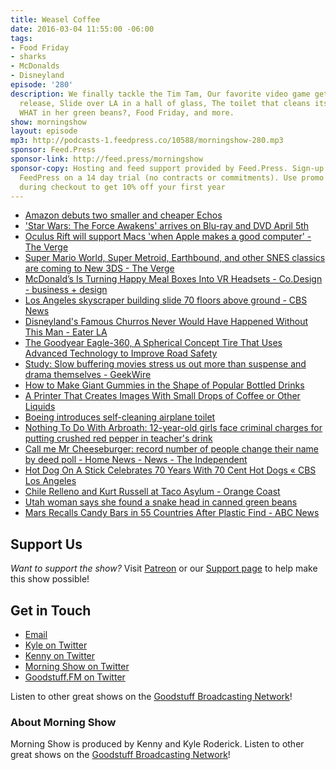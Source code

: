 ```yaml
---
title: Weasel Coffee
date: 2016-03-04 11:55:00 -06:00
tags:
- Food Friday
- sharks
- McDonalds
- Disneyland
episode: '280'
description: We finally tackle the Tim Tam, Our favorite video game gets a renewed
  release, Slide over LA in a hall of glass, The toilet that cleans itself, She found
  WHAT in her green beans?, Food Friday, and more.
show: morningshow
layout: episode
mp3: http://podcasts-1.feedpress.co/10588/morningshow-280.mp3
sponsor: Feed.Press
sponsor-link: http://feed.press/morningshow
sponsor-copy: Hosting and feed support provided by Feed.Press. Sign-up today and try
  FeedPress on a 14 day trial (no contracts or commitments). Use promo code `morningshow`
  during checkout to get 10% off your first year
---
```


* [Amazon debuts two smaller and cheaper Echos](http://www.engadget.com/2016/03/03/amazon-debuts-two-smaller-and-cheaper-echos/)
* ['Star Wars: The Force Awakens' arrives on Blu-ray and DVD April 5th](http://www.engadget.com/2016/03/03/star-wars-the-force-awakens-blu-ray-dvd/)
* [Oculus Rift will support Macs 'when Apple makes a good computer' - The Verge](http://www.theverge.com/2016/3/4/11159700/oculus-rift-mac-support-apple)
* [Super Mario World, Super Metroid, Earthbound, and other SNES classics are coming to New 3DS - The Verge](http://www.theverge.com/2016/3/3/11157668/snes-new-3ds-super-mario-world-zelda-earthbound-super-metroid)
* [McDonald’s Is Turning Happy Meal Boxes Into VR Headsets - Co.Design - business + design](http://www.fastcodesign.com/3057315/fast-feed/mcdonalds-is-turning-happy-meal-boxes-into-vr-headsets?partner=rss)
* [Los Angeles skyscraper building slide 70 floors above ground - CBS News](http://www.cbsnews.com/news/skyslide-los-angeles-skyscraper-us-bank-tower-building-slide-70-floors-above-ground/)
* [Disneyland's Famous Churros Never Would Have Happened Without This Man - Eater LA](http://la.eater.com/2016/3/1/11141280/disneyland-churros-story)
* [The Goodyear Eagle-360, A Spherical Concept Tire That Uses Advanced Technology to Improve Road Safety](http://laughingsquid.com/the-goodyear-eagle-360-a-spherical-concept-tire-that-uses-advanced-technology-to-improve-road-safety/)
* [Study: Slow buffering movies stress us out more than suspense and drama themselves - GeekWire](http://www.geekwire.com/2016/study-slow-buffering-movies-stress-us-suspense-drama/)
* [How to Make Giant Gummies in the Shape of Popular Bottled Drinks](http://laughingsquid.com/how-to-make-giant-gummies-in-the-shape-of-popular-bottled-drinks/)
* [A Printer That Creates Images With Small Drops of Coffee or Other Liquids](http://laughingsquid.com/a-printer-that-creates-images-with-small-drops-of-coffee-or-other-liquids/)
* [Boeing introduces self-cleaning airplane toilet](http://www.geekwire.com/2016/good-news-germophobes-boeing-introduces-self-cleaning-airplane-toilet/)
* [Nothing To Do With Arbroath: 12-year-old girls face criminal charges for putting crushed red pepper in teacher's drink](http://arbroath.blogspot.com/2016/02/12-year-old-girls-face-criminal-charges.html)
* [Call me Mr Cheeseburger: record number of people change their name by deed poll - Home News - News - The Independent](http://www.independent.co.uk/news/uk/home-news/call-me-mr-cheeseburger-record-number-of-people-change-their-name-by-deed-poll-a6888521.html)
* [Hot Dog On A Stick Celebrates 70 Years With 70 Cent Hot Dogs « CBS Los Angeles](http://losangeles.cbslocal.com/2016/03/01/hot-dog-on-a-stick-celebrates-70-years-with-70-cent-hot-dogs/)
* [Chile Relleno and Kurt Russell at Taco Asylum - Orange Coast](http://www.orangecoast.com/diningtaste-of-oc/chilerellenokurtrusselltacoasylum/)
* [Utah woman says she found a snake head in canned green beans](http://bigstory.ap.org/0e3cdc46836e4e6faf06d6ad0e8f98a5)
* [Mars Recalls Candy Bars in 55 Countries After Plastic Find - ABC News](http://abcnews.go.com/Health/wireStory/mars-recalls-candy-bars-55-countries-plastic-find-37133983)

## Support Us
*Want to support the show?* Visit [Patreon](http://patreon.com/morningshow) or our [Support page](http://goodstuff.fm/support) to help make this show possible!

## Get in Touch
* [Email](mailto:kyle@goodstuff.fm)
* [Kyle on Twitter](http://twitter.com/dogburps)
* [Kenny on Twitter](http://twitter.com/pizzarobotics)
* [Morning Show on Twitter](http://twitter.com/morningshowam)
* [Goodstuff.FM on Twitter](http://twitter.com/goodstufffm)

Listen to other great shows on the [Goodstuff Broadcasting Network](http://goodstuff.fm/broadcasts)!

### About Morning Show
Morning Show is produced by Kenny and Kyle Roderick. Listen to other great shows on the [Goodstuff Broadcasting Network](http://goodstuff.fm/)!
